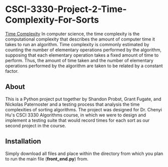 # CSCI-3330-Project-2-Time-Complexity-For-Sorts
[Time Complexity](https://en.wikipedia.org/wiki/Time_complexity) In computer science, the time complexity is the computational complexity that describes the amount of computer time it takes to run an algorithm. Time complexity is commonly estimated by counting the number of elementary operations performed by the algorithm, supposing that each elementary operation takes a fixed amount of time to perform. Thus, the amount of time taken and the number of elementary operations performed by the algorithm are taken to be related by a constant factor.
## About
This is a Python project put together by Shandon Probst, Grant Fugate, and Nickolas Paternoster and a testing process that analysis the time complexities of sorting algorithms.
The project was designed for Dr. Chenyi Hu's CSCI 3330 Algorithms course, in which we were to design and implement a testing suite that would record times for each sort as our second project in the course.
## Installation
Simply download all files and place within the directory from which you plan to run the main file (**front_end.py**) from.
